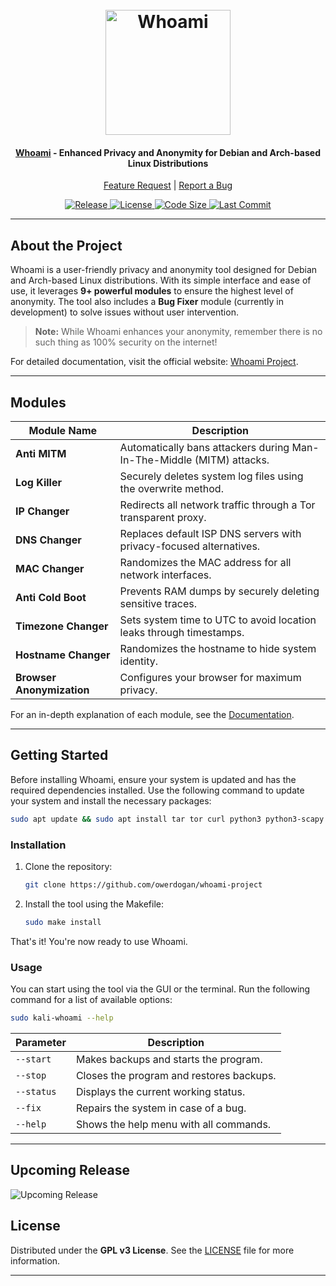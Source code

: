 <!-- PROJECT LOGO -->
<h1 align="center">
  <br>
  <a href="https://whoamiproject.tech"><img src="https://user-images.githubusercontent.com/59175356/160829133-b140e801-8e1e-4255-9277-7ab05ae3640d.png" alt="Whoami" width="200"></a>
</h1>

<h4 align="center">
  <a href="https://whoamiproject.tech" target="_blank">Whoami</a> - Enhanced Privacy and Anonymity for Debian and Arch-based Linux Distributions
</h4>

<p align="center">
  <a href="https://github.com/owerdogan/whoami-project/issues/new?assignees=omer-dogan&labels=enhancement&template=feature_request.md&title=Feature+Request">Feature Request</a> |
  <a href="https://github.com/owerdogan/whoami-project/issues/new?assignees=omer-dogan&labels=bug&template=bug_report.md&title=Bug">Report a Bug</a>
</p>

<p align="center">
  <a href="https://github.com/owerdogan/whoami-project/releases">
    <img src="https://img.shields.io/github/v/release/owerdogan/whoami-project?color=black&style=for-the-badge" alt="Release">
  </a>
  <a href="https://github.com/owerdogan/whoami-project/blob/main/LICENSE">
    <img src="https://img.shields.io/github/license/owerdogan/whoami-project?color=black&style=for-the-badge" alt="License">
  </a>
  <a href="https://github.com/owerdogan/whoami-project">
    <img src="https://img.shields.io/github/languages/code-size/owerdogan/whoami-project?color=black&style=for-the-badge" alt="Code Size">
  </a>
  <a href="https://github.com/owerdogan/whoami-project/commits">
    <img src="https://img.shields.io/github/last-commit/owerdogan/whoami-project?color=black&style=for-the-badge" alt="Last Commit">
  </a>
</p>

---

<!-- ABOUT THE PROJECT -->
## About the Project

Whoami is a user-friendly privacy and anonymity tool designed for Debian and Arch-based Linux distributions. With its simple interface and ease of use, it leverages **9+ powerful modules** to ensure the highest level of anonymity. The tool also includes a **Bug Fixer** module (currently in development) to solve issues without user intervention.

> **Note:** While Whoami enhances your anonymity, remember there is no such thing as 100% security on the internet!

For detailed documentation, visit the official website: [Whoami Project](https://whoamiproject.tech).

---

<!-- MODULES -->
## Modules

| Module Name           | Description                                                                 |
|-----------------------|-----------------------------------------------------------------------------|
| **Anti MITM**         | Automatically bans attackers during Man-In-The-Middle (MITM) attacks.      |
| **Log Killer**        | Securely deletes system log files using the overwrite method.               |
| **IP Changer**        | Redirects all network traffic through a Tor transparent proxy.              |
| **DNS Changer**       | Replaces default ISP DNS servers with privacy-focused alternatives.         |
| **MAC Changer**       | Randomizes the MAC address for all network interfaces.                      |
| **Anti Cold Boot**    | Prevents RAM dumps by securely deleting sensitive traces.                   |
| **Timezone Changer**  | Sets system time to UTC to avoid location leaks through timestamps.         |
| **Hostname Changer**  | Randomizes the hostname to hide system identity.                            |
| **Browser Anonymization** | Configures your browser for maximum privacy.                           |

For an in-depth explanation of each module, see the [Documentation](https://whoamiproject.tech).

---

<!-- GETTING STARTED -->
## Getting Started

Before installing Whoami, ensure your system is updated and has the required dependencies installed. Use the following command to update your system and install the necessary packages:

```bash
sudo apt update && sudo apt install tar tor curl python3 python3-scapy network-manager
```

### Installation

1. Clone the repository:
   ```bash
   git clone https://github.com/owerdogan/whoami-project
   ```

2. Install the tool using the Makefile:
   ```bash
   sudo make install
   ```

That's it! You're now ready to use Whoami.

### Usage

You can start using the tool via the GUI or the terminal. Run the following command for a list of available options:

```bash
sudo kali-whoami --help
```

| Parameter    | Description                                |
|--------------|--------------------------------------------|
| `--start`    | Makes backups and starts the program.      |
| `--stop`     | Closes the program and restores backups.   |
| `--status`   | Displays the current working status.       |
| `--fix`      | Repairs the system in case of a bug.       |
| `--help`     | Shows the help menu with all commands.     |

---

<!-- UPCOMING RELEASE -->
## Upcoming Release

![Upcoming Release](https://user-images.githubusercontent.com/59175356/160588497-0a5a0de0-cc70-4f21-89e4-996b6119d0ea.png)


<!-- LICENSE -->
## License

Distributed under the **GPL v3 License**. See the [LICENSE](https://github.com/owerdogan/whoami-project/blob/main/LICENSE) file for more information.

---
